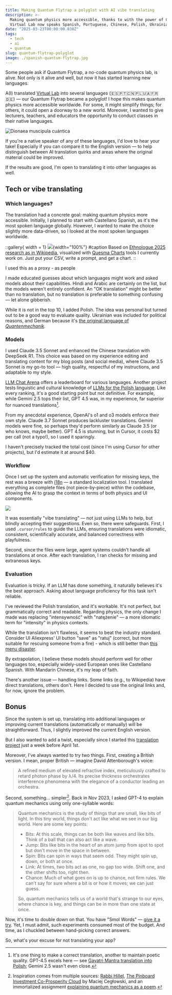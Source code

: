 ```yaml
---
title: Making Quantum Flytrap a polyglot with AI vibe translating
description: >-
  Making quantum physics more accessible, thanks to with the power of Claude, DeepSeek, Cursor, and i18n.
  Virtual Lab now speaks Spanish, Portuguese, Chinese, Polish, Ukrainian, French, and German.
date: "2025-03-23T00:00:00.030Z"
tags:
  - tech
  - ai
  - quantum
slug: quantum-flytrap-polyglot
image: ./spanish-quantum-flytrap.jpg
---
```


Some people ask if Quantum Flytrap, a no-code quantum physics lab, is alive. Not only is it alive and well, but now it has started learning new languages.

A(I) translated [Virtual Lab](https://lab.quantumflytrap.com/) into several languages (🇪🇸🇵🇹🇨🇳🇵🇱🇺🇦🇫🇷🇩🇪) — our Quantum Flytrap became a polyglot! I hope this makes quantum physics more accessible worldwide. For some, it might simplify things; for others, it could open a doorway to a new world. Moreover, I wanted to give lecturers, teachers, and educators the opportunity to conduct classes in their native languages.

![Dionaea muscipula cuántica](./spanish-quantum-flytrap.jpg)

If you're a native speaker of any of these languages, I'd love to hear your take! Especially if you can compare it to the English version — to help distinguish between AI translation quirks and areas where the original material could be improved.

If the results are good, I'm open to translating it into other languages as well.

## Tech or vibe translating

### Which languages?

The translation had a concrete goal: making quantum physics more accessible. Initially, I planned to start with Castellano Spanish, as it's the most spoken language globally. However, I wanted to make the choice slightly more data-driven, so I looked at the most spoken languages worldwide.

::gallery{ width = 1}
![](./quesma-charts-top-10-languages-ethnologue-2025.png){width="100%"}
#caption
Based on [Ethnologue 2025 research as in Wikipedia](https://en.wikipedia.org/wiki/List_of_languages_by_total_number_of_speakers), visualized with [Quesma Charts](https://charts.quesma.com/) tools I currently work on. Just put your CSV, write a prompt, and get a chart.
::

I used this as a proxy - as people

I made educated guesses about which languages might work and asked models about their capabilities. Hindi and Arabic are certainly on the list, but the models weren't entirely confident. An "OK translation" might be better than no translation, but no translation is preferable to something confusing — let alone gibberish.

While it is not in the top 10, I added Polish. The idea was personal but turned out to be a good way to evaluate quality. Ukrainian was included for political reasons, and German because it's [the original language of _Quantenmechanik_](https://en.wikipedia.org/wiki/History_of_quantum_mechanics).

### Models

I used Claude 3.5 Sonnet and enhanced the Chinese translation with DeepSeek R1. This choice was based on my experience editing and translating content for my blog posts (and social media), where Claude 3.5 Sonnet is my go-to tool — high quality, respectful of my instructions, and adaptable to my style.

[LLM Chat Arena](https://lmarena.ai/?leaderboard) offers a leaderboard for various languages. Another project tests linguistic and cultural knowledge of [LLMs for the Polish language](https://huggingface.co/spaces/sdadas/plcc). Like every ranking, it's a good starting point but not definitive. For example, while Gemini 2.5 tops their list, GPT 4.5 was, in my experience, far superior for nuanced translations[^gajatri].

From my anecdotal experience, OpenAI's o1 and o3 models enforce their own style. Claude 3.7 Sonnet produces lackluster translations. Gemini models were fine, so perhaps they'd perform similarly as Claude 3.5 (or who knows, maybe better). GPT 4.5 is stunning, but in Cursor, it costs $2 per call (not a typo!), so I used it sparingly.

I haven't precisely tracked the total cost (since I'm using Cursor for other projects), but I'd estimate it at around \$40.

### Workflow

Once I set up the system and automatic verification for missing keys, the rest was a breeze with [i18n](https://www.i18next.com/) — a standard localization tool. I translated everything as complete files (not piece-by-piece) within the codebase, allowing the AI to grasp the context in terms of both physics and UI components.

![](./cursor-translation-workflow.jpg)

It was essentially "vibe translating" — not just using LLMs to help, but blindly accepting their suggestions. Even so, there were safeguards. First, I used `.cursor/rules` to guide the LLMs, ensuring translations were idiomatic, consistent, scientifically accurate, and balanced correctness with playfulness.

Second, since the files were large, agent systems couldn't handle all translations at once. After each translation, I ran checks for missing and extraneous keys.

### Evaluation

Evaluation is tricky. If an LLM has done something, it naturally believes it's the best approach. Asking about language proficiency for this task isn't reliable.

I've reviewed the Polish translation, and it's workable. It's not perfect, but grammatically correct and readable. Regarding physics, the only change I made was replacing "intensywność" with "natężenie" — a more idiomatic term for "intensity" in physics contexts.

While the translation isn't flawless, it seems to beat the industry standard. Consider UI Aliexpress' UI button "save" as "ratuj" (correct, but more suitable for rescuing someone from a fire) - which is still better than [this menu disaster](https://toppandigital.com/translation-blog/polish-restaurant-offers-cervical-cancer-on-menu-due-to-translation-error/).

By extrapolation, I believe these models should perform well for other languages too, especially widely-used European ones like Castellano Spanish. With Mandarin Chinese, it's my leap of faith.

There's another issue — handling links. Some links (e.g., to Wikipedia) have direct translations, others don't.
Here I decided to use the original links and, for now, ignore the problem.

## Bonus

Since the system is set up, translating into additional languages or improving current translations (automatically or manually) will be straightforward. Thus, I slightly improved the current English version.

But I also wanted to add a twist, especially since I started this [translation project](https://mathstodon.xyz/@pmigdal/114211836807094413) just a week before April 1st.

Moreover, I've always wanted to try two things. First, creating a British version. I mean, proper British — imagine David Attenborough's voice:

> A refined medium of elevated refractive index, meticulously crafted to retard photon phase by λ/4. Its precise thickness orchestrates interference phenomena with the elegance of a conductor leading an orchestra.

Second, something... simpler[^simpler]. Back in Nov 2023, I asked GPT-4 to explain quantum mechanics using only one-syllable words:

> Quantum mechanics is the study of things that are small, like bits of light. In this tiny world, things don't act like what we see in our big world. Here are some key points:
>
> - Bits: At this scale, things can be both like waves and like bits. Think of a ball that can also act like a wave.
> - Jump: Bits like bits in the heart of an atom jump from spot to spot but don't move in the space in between.
> - Spin: Bits can spin in ways that seem odd. They might spin up, down, or both at once.
> - Link: At times, two bits act as one, no gap too wide. Shift one, and the other shifts too, right then.
> - Chance: Much of what goes on is up to chance, not firm rules. We can't say for sure where a bit is or how it moves; we can just guess.
>
> So, quantum mechanics tells us of a world that's strange to our eyes, where chance is key, and things can be in more than one state at once.

Now, it's time to double down on that. You have "Smol Words" — [give it a try](https://lab.quantumflytrap.com/lab). Yet, I must admit, such experiments consumed most of the budget. And time, as I chuckled between hand-picking correct answers.

So, what's your excuse for not translating your app?

[^gajatri]: It's one thing to make a correct translation, another to maintain poetic quality. GPT-4.5 excels here — see [Gayatri Mantra translation into Polish](https://p.migdal.pl/2025/03/gajatri-wychwalamy); Gemini 2.5 wasn't even close.
[^simpler]: Inspiration comes from multiple sources: [Rabbi Hillel](https://en.wikipedia.org/wiki/Hillel_the_Elder), [The Pinboard Investment Co-Prosperity Cloud](https://static.pinboard.in/prosperity_cloud.htm) by Maciej Cegłowski, and an immortalized assignment [explaining quantum mechanics as a poem](https://www.fuw.edu.pl/~dobaczew/kwanty/wiersz.html).
